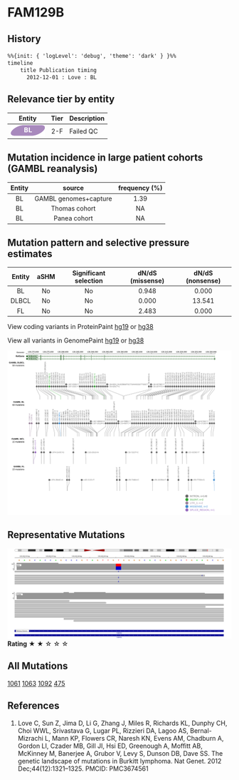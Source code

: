 # FAM129B

## History

```mermaid
%%{init: { 'logLevel': 'debug', 'theme': 'dark' } }%%
timeline
    title Publication timing
      2012-12-01 : Love : BL
```

## Relevance tier by entity

|Entity|Tier|Description                           |
|:------:|:----:|--------------------------------------|
|![BL](images/icons/BL_tier2.png)    |2-F   |Failed QC|

## Mutation incidence in large patient cohorts (GAMBL reanalysis)

|Entity|source               |frequency (%)|
|:------:|:---------------------:|:-------------:|
|BL    |GAMBL genomes+capture|1.39         |
|BL    |Thomas cohort        |  NA         |
|BL    |Panea cohort         |  NA         |

## Mutation pattern and selective pressure estimates

|Entity|aSHM|Significant selection|dN/dS (missense)|dN/dS (nonsense)|
|:------:|:----:|:---------------------:|:----------------:|:----------------:|
|BL    |No  |No                   |0.948           | 0.000          |
|DLBCL |No  |No                   |0.000           |13.541          |
|FL    |No  |No                   |2.483           | 0.000          |




View coding variants in ProteinPaint [hg19](https://morinlab.github.io/LLMPP/GAMBL/FAM129B_protein.html)  or [hg38](https://morinlab.github.io/LLMPP/GAMBL/FAM129B_protein_hg38.html)

View all variants in GenomePaint [hg19](https://morinlab.github.io/LLMPP/GAMBL/FAM129B.html)  or [hg38](https://morinlab.github.io/LLMPP/GAMBL/FAM129B_hg38.html)

![](images/proteinpaint/FAM129B.svg)

<!-- ORIGIN: loveGeneticLandscapeMutations2012 -->
<!-- BL: loveGeneticLandscapeMutations2012 -->

## Representative Mutations

![](primary/Love_FAM129B.svg)
**Rating**
&starf; &starf; &star; &star; &star;

## All Mutations

[1061](https://www.bcgsc.ca/downloads/morinlab/GAMBL/Love/1061_reports.html)
[1063](https://www.bcgsc.ca/downloads/morinlab/GAMBL/Love/1063_reports.html)
[1092](https://www.bcgsc.ca/downloads/morinlab/GAMBL/Love/1092_reports.html)
[475](https://www.bcgsc.ca/downloads/morinlab/GAMBL/Love/475_reports.html)

## References
1.  Love C, Sun Z, Jima D, Li G, Zhang J, Miles R, Richards KL, Dunphy CH, Choi WWL, Srivastava G, Lugar PL, Rizzieri DA, Lagoo AS, Bernal-Mizrachi L, Mann KP, Flowers CR, Naresh KN, Evens AM, Chadburn A, Gordon LI, Czader MB, Gill JI, Hsi ED, Greenough A, Moffitt AB, McKinney M, Banerjee A, Grubor V, Levy S, Dunson DB, Dave SS. The genetic landscape of mutations in Burkitt lymphoma. Nat Genet. 2012 Dec;44(12):1321–1325. PMCID: PMC3674561
